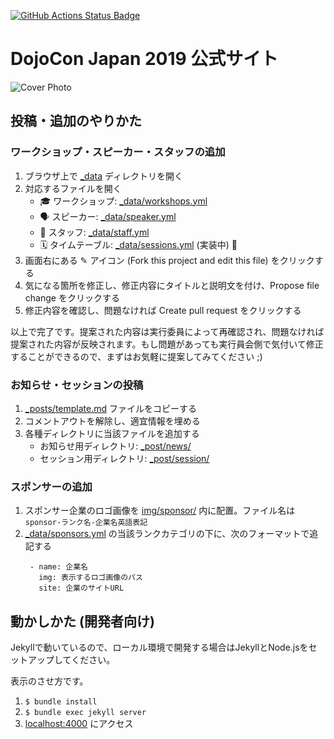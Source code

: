 [![GitHub Actions Status Badge](https://github.com/coderdojo-japan/dojocon2019.coderdojo.jp/workflows/Ruby/badge.svg)](https://github.com/coderdojo-japan/dojocon2019.coderdojo.jp/actions)

# DojoCon Japan 2019 公式サイト
![Cover Photo](https://github.com/coderdojo-japan/dojocon2019.coderdojo.jp/blob/master/img/main.png?raw=true)

## 投稿・追加のやりかた

### ワークショップ・スピーカー・スタッフの追加
1. ブラウザ上で [_data](https://github.com/coderdojo-japan/dojocon2019.coderdojo.jp/tree/master/_data) ディレクトリを開く
2. 対応するファイルを開く
   - :mortar_board: ワークショップ: [_data/workshops.yml](https://github.com/coderdojo-japan/dojocon2019.coderdojo.jp/blob/master/_data/workshops.yml)
   - :speaking_head: スピーカー: [_data/speaker.yml](https://github.com/coderdojo-japan/dojocon2019.coderdojo.jp/blob/master/_data/speaker.yml)
   - :busts_in_silhouette: スタッフ: [_data/staff.yml](https://github.com/coderdojo-japan/dojocon2019.coderdojo.jp/blob/master/_data/staff.yml)
   - :spiral_calendar: タイムテーブル: [_data/sessions.yml](https://github.com/coderdojo-japan/dojocon2019.coderdojo.jp/blob/master/_data/sessions.yml) (実装中) 🚧
3. 画面右にある ✎ アイコン (Fork this project and edit this file) をクリックする
4. 気になる箇所を修正し、修正内容にタイトルと説明文を付け、Propose file change をクリックする
5. 修正内容を確認し、問題なければ Create pull request をクリックする

以上で完了です。提案された内容は実行委員によって再確認され、問題なければ提案された内容が反映されます。もし問題があっても実行員会側で気付いて修正することができるので、まずはお気軽に提案してみてください ;)

### お知らせ・セッションの投稿
1. [_posts/template.md](https://github.com/coderdojo-japan/dojocon2019.coderdojo.jp/blob/master/_posts/template.md) ファイルをコピーする
1. コメントアウトを解除し、適宜情報を埋める
1. 各種ディレクトリに当該ファイルを追加する
   - お知らせ用ディレクトリ: [_post/news/](https://github.com/coderdojo-japan/dojocon2019.coderdojo.jp/tree/master/_posts/news)
   - セッション用ディレクトリ: [_post/session/](https://github.com/coderdojo-japan/dojocon2019.coderdojo.jp/tree/master/_posts/session)

### スポンサーの追加
1. スポンサー企業のロゴ画像を [img/sponsor/](https://github.com/coderdojo-japan/dojocon2019.coderdojo.jp/tree/master/img/sponsor) 内に配置。ファイル名は`sponsor-ランク名-企業名英語表記`
1. [_data/sponsors.yml](https://github.com/coderdojo-japan/dojocon2019.coderdojo.jp/blob/master/_data/sponsors.yml) の当該ランクカテゴリの下に、次のフォーマットで追記する
   ```
    - name: 企業名  
      img: 表示するロゴ画像のパス
      site: 企業のサイトURL
   ```

## 動かしかた (開発者向け)
Jekyllで動いているので、ローカル環境で開発する場合はJekyllとNode.jsをセットアップしてください。

表示のさせ方です。

1. `$ bundle install`
1. `$ bundle exec jekyll server`
1. [localhost:4000](http://localhost:4000/) にアクセス
